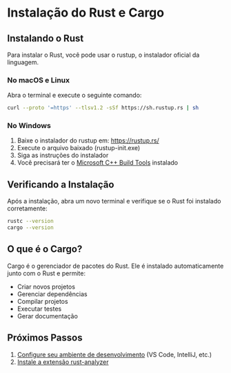 # Instalação do Rust e Cargo

## Instalando o Rust

Para instalar o Rust, você pode usar o rustup, o instalador oficial da linguagem.

### No macOS e Linux

Abra o terminal e execute o seguinte comando:

```bash
curl --proto '=https' --tlsv1.2 -sSf https://sh.rustup.rs | sh
```

### No Windows

1. Baixe o instalador do rustup em: https://rustup.rs/
2. Execute o arquivo baixado (rustup-init.exe)
3. Siga as instruções do instalador
4. Você precisará ter o [Microsoft C++ Build Tools](https://visualstudio.microsoft.com/visual-cpp-build-tools/) instalado

## Verificando a Instalação

Após a instalação, abra um novo terminal e verifique se o Rust foi instalado corretamente:

```bash
rustc --version
cargo --version
```

## O que é o Cargo?

Cargo é o gerenciador de pacotes do Rust. Ele é instalado automaticamente junto com o Rust e permite:
- Criar novos projetos
- Gerenciar dependências
- Compilar projetos
- Executar testes
- Gerar documentação

## Próximos Passos

1. [Configure seu ambiente de desenvolvimento](../02-ambiente-de-desenvolvimento/README.md) (VS Code, IntelliJ, etc.)
3. [Instale a extensão rust-analyzer](../02-ambiente-de-desenvolvimento/README.md)
